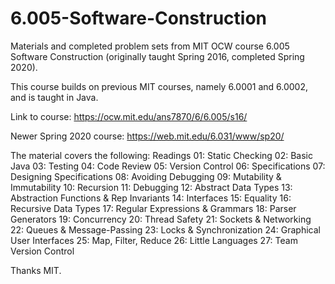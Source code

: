 # 6.005-Software-Construction

Materials and completed problem sets from MIT OCW course 6.005 Software Construction (originally taught Spring 2016, completed Spring 2020).

This course builds on previous MIT courses, namely 6.0001 and 6.0002, and is taught in Java. 


Link to course: https://ocw.mit.edu/ans7870/6/6.005/s16/

Newer Spring 2020 course: https://web.mit.edu/6.031/www/sp20/

The material covers the following:
Readings
01: Static Checking
02: Basic Java
03: Testing
04: Code Review
05: Version Control
06: Specifications
07: Designing Specifications
08: Avoiding Debugging
09: Mutability & Immutability
10: Recursion
11: Debugging
12: Abstract Data Types
13: Abstraction Functions & Rep Invariants
14: Interfaces
15: Equality
16: Recursive Data Types
17: Regular Expressions & Grammars
18: Parser Generators
19: Concurrency
20: Thread Safety
21: Sockets & Networking
22: Queues & Message-Passing
23: Locks & Synchronization
24: Graphical User Interfaces
25: Map, Filter, Reduce
26: Little Languages
27: Team Version Control

Thanks MIT.
